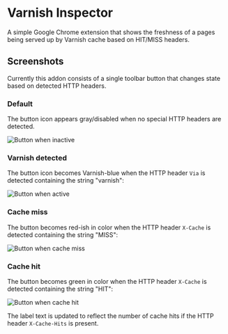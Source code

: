 # Varnish Inspector

A simple Google Chrome extension that shows the freshness of a pages being served up by Varnish cache based on HIT/MISS headers.

## Screenshots

Currently this addon consists of a single toolbar button that changes state based on detected HTTP headers.

### Default

The button icon appears gray/disabled when no special HTTP headers are detected.

![Button when inactive](https://raw.github.com/deizel/varnish-inspector/master/img/screenshot_inactive.png)

### Varnish detected

The button icon becomes Varnish-blue when the HTTP header `Via` is detected containing the string "varnish":

![Button when active](https://raw.github.com/deizel/varnish-inspector/master/img/screenshot_active.png)

### Cache miss

The button becomes red-ish in color when the HTTP header `X-Cache` is detected containing the string "MISS":

![Button when cache miss](https://raw.github.com/deizel/varnish-inspector/master/img/screenshot_miss.png)

### Cache hit

The button becomes green in color when the HTTP header `X-Cache` is detected containing the string "HIT":

![Button when cache hit](https://raw.github.com/deizel/varnish-inspector/master/img/screenshot_hit.png)

The label text is updated to reflect the number of cache hits if the HTTP header `X-Cache-Hits` is present.
